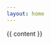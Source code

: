```yaml
---
layout: home
---
```

<script type="text/javascript">
var datapoints = [
{% for post in site.posts %}
  { "lat": {{ post.lat }}, "lon": {{ post.lon }}, "url": "{{ post.url }}" },
{% endfor %} 
];
</script>

<div id="map" class="{{ page.mapClass }}">
<div id="main-mc"></div>
</div>

<script type="text/javascript" src="/js/script.js" ></script>

<div id="main-post-container" class="{{ page.mainClass}} right">
  <div id="main-post">
    {{ content }}
  </div>
  <div style="clear: both;"></div>
</div>
<div style="clear: both;"></div>
